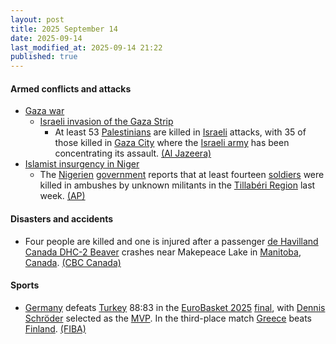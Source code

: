 ```yaml
---
layout: post
title: 2025 September 14
date: 2025-09-14
last_modified_at: 2025-09-14 21:22
published: true
---
```



#### Armed conflicts and attacks

* [Gaza war](https://en.wikipedia.org/wiki/Gaza_war "Gaza war")
  * [Israeli invasion of the Gaza Strip](https://en.wikipedia.org/wiki/Israeli_invasion_of_the_Gaza_Strip "Israeli invasion of the Gaza Strip")
    * At least 53 [Palestinians](https://en.wikipedia.org/wiki/Palestinians "Palestinians") are killed in [Israeli](https://en.wikipedia.org/wiki/Israel "Israel") attacks, with 35 of those killed in [Gaza City](https://en.wikipedia.org/wiki/Gaza_City "Gaza City") where the [Israeli army](https://en.wikipedia.org/wiki/IDF "IDF") has been concentrating its assault. [(Al Jazeera)](https://www.aljazeera.com/news/liveblog/2025/9/14/live-qatar-hosts-muslim-leaders-summit-israel-continues-gaza-city-attacks)
* [Islamist insurgency in Niger](https://en.wikipedia.org/wiki/Islamist_insurgency_in_Niger "Islamist insurgency in Niger")
  * The [Nigerien](https://en.wikipedia.org/wiki/Niger "Niger") [government](https://en.wikipedia.org/wiki/Government_of_Niger "Government of Niger") reports that at least fourteen [soldiers](https://en.wikipedia.org/wiki/Niger_Armed_Forces "Niger Armed Forces") were killed in ambushes by unknown militants in the [Tillabéri Region](https://en.wikipedia.org/wiki/Tillab%C3%A9ri_Region "Tillabéri Region") last week. [(AP)](https://apnews.com/article/niger-attack-islamic-state-066e2cee314cec0b09562f547fb3b08a)

#### Disasters and accidents

* Four people are killed and one is injured after a passenger [de Havilland Canada DHC-2 Beaver](https://en.wikipedia.org/wiki/De_Havilland_Canada_DHC-2_Beaver "De Havilland Canada DHC-2 Beaver") crashes near Makepeace Lake in [Manitoba](https://en.wikipedia.org/wiki/Manitoba "Manitoba"), [Canada](https://en.wikipedia.org/wiki/Canada "Canada"). [(CBC Canada)](https://www.cbc.ca/news/canada/manitoba/island-lake-float-plane-crash-1.7633673)

#### Sports

* [Germany](https://en.wikipedia.org/wiki/Germany_men%27s_national_basketball_team "Germany men's national basketball team") defeats [Turkey](https://en.wikipedia.org/wiki/Turkey_men%27s_national_basketball_team "Turkey men's national basketball team") 88:83 in the [EuroBasket 2025](https://en.wikipedia.org/wiki/EuroBasket_2025 "EuroBasket 2025") [final](https://en.wikipedia.org/wiki/EuroBasket_2025_final "EuroBasket 2025 final"), with [Dennis Schröder](https://en.wikipedia.org/wiki/Dennis_Schr%C3%B6der "Dennis Schröder") selected as the [MVP](https://en.wikipedia.org/wiki/FIBA_EuroBasket_MVP "FIBA EuroBasket MVP"). In the third-place match [Greece](https://en.wikipedia.org/wiki/Greece_men%27s_national_basketball_team "Greece men's national basketball team") beats [Finland](https://en.wikipedia.org/wiki/Finland_men%27s_national_basketball_team "Finland men's national basketball team"). [(FIBA)](https://www.fiba.basketball/en/events/fiba-eurobasket-2025/games/123033-TUR-GER)
